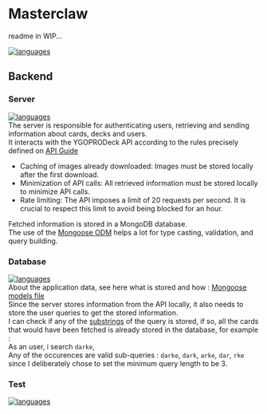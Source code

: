 # Masterclaw

readme in WIP...

[![languages](https://skillicons.dev/icons?i=express,mysql,vite,sass,ts,react,mui,nodejs,mongo,js,jest,npm)](https://skillicons.dev)

## Backend

### Server

[![languages](https://skillicons.dev/icons?i=nodejs,express)](https://skillicons.dev)  
The server is responsible for authenticating users, retrieving and sending information about cards, decks and users.  
It interacts with the YGOPRODeck API according to the rules precisely defined on [API Guide](https://ygoprodeck.com/api-guide/)

- Caching of images already downloaded: Images must be stored locally after the first download.
- Minimization of API calls: All retrieved information must be stored locally to minimize API calls.
- Rate limiting: The API imposes a limit of 20 requests per second. It is crucial to respect this limit to avoid being blocked for an hour.

Fetched information is stored in a MongoDB database.  
The use of the [Mongoose ODM](https://mongoosejs.com/) helps a lot for type casting, validation, and query building.

### Database

[![languages](https://skillicons.dev/icons?i=mongo)](https://skillicons.dev)  
About the application data, see here what is stored and how : [Mongoose models file](./backend/server/mongo/schemas.js)  
Since the server stores information from the API locally, it also needs to store the user queries to get the stored information.  
I can check if any of the [substrings](https://en.wikipedia.org/wiki/Substring) of the query is stored, if so, all the cards that would have been fetched is already stored in the database, for example :  
As an user, i search `darke`,  
Any of the occurences are valid sub-queries : `darke`, `dark`, `arke`, `dar`, `rke`  
since I deliberately chose to set the minimum query length to be 3.  

### Test

[![languages](https://skillicons.dev/icons?i=jest,js)](https://skillicons.dev)
